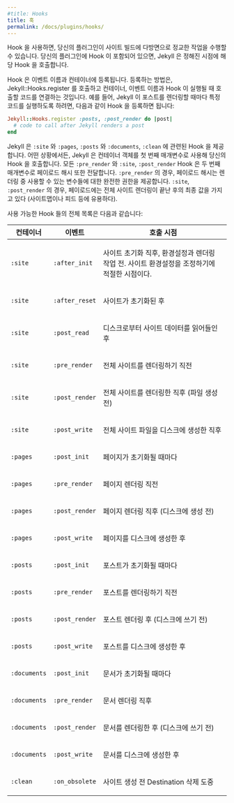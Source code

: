 ```yaml
---
#title: Hooks
title: 훅
permalink: /docs/plugins/hooks/
---
```


<!--
Using hooks, your plugin can exercise fine-grained control over various aspects
of the build process. If your plugin defines any hooks, Jekyll will call them
at pre-defined points.
-->
Hook 을 사용하면, 당신의 플러그인이 사이트 빌드에 다방면으로 정교한 작업을
수행할 수 있습니다. 당신의 플러그인에 Hook 이 포함되어 있으면, Jekyll 은 정해진
시점에 해당 Hook 을 호출합니다.

<!--
Hooks are registered to a container and an event name. To register one, you
call Jekyll::Hooks.register, and pass the container, event name, and code to
call whenever the hook is triggered. For example, if you want to execute some
custom functionality every time Jekyll renders a post, you could register a
hook like this:
-->
Hook 은 이벤트 이름과 컨테이너에 등록됩니다. 등록하는 방법은,
Jekyll::Hooks.register 를 호출하고 컨테이너, 이벤트 이름과 Hook 이 실행될 때
호출할 코드를 연결하는 것입니다. 예를 들어, Jekyll 이 포스트를 렌더링할 때마다
특정 코드를 실행하도록 하려면, 다음과 같이 Hook 을 등록하면 됩니다:

```ruby
Jekyll::Hooks.register :posts, :post_render do |post|
  # code to call after Jekyll renders a post
end
```

<!--
Jekyll provides hooks for <code>:site</code>, <code>:pages</code>,
<code>:posts</code>, <code>:documents</code> and <code>:clean</code>. In all
cases, Jekyll calls your hooks with the container object as the first callback
parameter. All `:pre_render` hooks and the`:site, :post_render` hook will also
provide a payload hash as a second parameter. In the case of `:pre_render`, the
payload gives you full control over the variables that are available while
rendering. In the case of `:site, :post_render`, the payload contains final
values after rendering all the site (useful for sitemaps, feeds, etc).
-->
Jekyll 은 <code>:site</code> 와 <code>:pages</code>, <code>:posts</code> 와
<code>:documents</code>, <code>:clean</code> 에 관련된 Hook 을 제공합니다. 어떤 상황에서든, Jekyll 은
컨테이너 객체를 첫 번째 매개변수로 사용해 당신의 Hook 을 호출합니다.
모든 `:pre_render` 와 `:site`, `:post_render` Hook 은 두 번째 매개변수로
페이로드 해시 또한 전달합니다. `:pre_render` 의 경우, 페이로드 해시는
렌더링 중 사용할 수 있는 변수들에 대한 완전한 권한을 제공합니다.
`:site`, `:post_render` 의 경우, 페이로드에는 전체 사이트 렌더링이 끝난 후의
최종 값을 가지고 있다 (사이트맵이나 피드 등에 유용하다).

<!--
The complete list of available hooks is below:
-->
사용 가능한 Hook 들의 전체 목록은 다음과 같습니다:

<div class="mobile-side-scroller">
<table>
  <thead>
    <tr>
<!--
      <th>Container</th>
      <th>Event</th>
      <th>Called</th>
-->
      <th>컨테이너</th>
      <th>이벤트</th>
      <th>호출 시점</th>
    </tr>
  </thead>
  <tbody>
    <tr>
      <td>
        <p><code>:site</code></p>
      </td>
      <td>
        <p><code>:after_init</code></p>
      </td>
      <td>
<!--
        <p>Just after the site initializes, but before setup & render. Good
        for modifying the configuration of the site.</p>
-->
        <p>사이트 초기화 직후, 환경설정과 렌더링 작업 전. 사이트 환경설정을
        조정하기에 적절한 시점이다.</p>
      </td>
    </tr>
    <tr>
      <td>
        <p><code>:site</code></p>
      </td>
      <td>
        <p><code>:after_reset</code></p>
      </td>
      <td>
<!--
        <p>Just after site reset</p>
-->
        <p>사이트가 초기화된 후</p>
      </td>
    </tr>
    <tr>
      <td>
        <p><code>:site</code></p>
      </td>
      <td>
        <p><code>:post_read</code></p>
      </td>
      <td>
<!--
        <p>After site data has been read and loaded from disk</p>
-->
        <p>디스크로부터 사이트 데이터를 읽어들인 후</p>
      </td>
    </tr>
    <tr>
      <td>
        <p><code>:site</code></p>
      </td>
      <td>
        <p><code>:pre_render</code></p>
      </td>
      <td>
<!--
        <p>Just before rendering the whole site</p>
-->
        <p>전체 사이트를 렌더링하기 직전</p>
      </td>
    </tr>
    <tr>
      <td>
        <p><code>:site</code></p>
      </td>
      <td>
        <p><code>:post_render</code></p>
      </td>
      <td>
<!--
        <p>After rendering the whole site, but before writing any files</p>
-->
        <p>전체 사이트를 렌더링한 직후 (파일 생성 전)</p>
      </td>
    </tr>
    <tr>
      <td>
        <p><code>:site</code></p>
      </td>
      <td>
        <p><code>:post_write</code></p>
      </td>
      <td>
<!--
        <p>After writing the whole site to disk</p>
-->
        <p>전체 사이트 파일을 디스크에 생성한 직후</p>
      </td>
    </tr>
    <tr>
      <td>
        <p><code>:pages</code></p>
      </td>
      <td>
        <p><code>:post_init</code></p>
      </td>
      <td>
<!--
        <p>Whenever a page is initialized</p>
-->
        <p>페이지가 초기화될 때마다</p>
      </td>
    </tr>
    <tr>
      <td>
        <p><code>:pages</code></p>
      </td>
      <td>
        <p><code>:pre_render</code></p>
      </td>
      <td>
<!--
        <p>Just before rendering a page</p>
-->
        <p>페이지 렌더링 직전</p>
      </td>
    </tr>
    <tr>
      <td>
        <p><code>:pages</code></p>
      </td>
      <td>
        <p><code>:post_render</code></p>
      </td>
      <td>
<!--
        <p>After rendering a page, but before writing it to disk</p>
-->
        <p>페이지 렌더링 직후 (디스크에 생성 전)</p>
      </td>
    </tr>
    <tr>
      <td>
        <p><code>:pages</code></p>
      </td>
      <td>
        <p><code>:post_write</code></p>
      </td>
      <td>
<!--
        <p>After writing a page to disk</p>
-->
        <p>페이지를 디스크에 생성한 후</p>
      </td>
    </tr>
    <tr>
      <td>
        <p><code>:posts</code></p>
      </td>
      <td>
        <p><code>:post_init</code></p>
      </td>
      <td>
<!--
        <p>Whenever a post is initialized</p>
-->
        <p>포스트가 초기화될 때마다</p>
      </td>
    </tr>
    <tr>
      <td>
        <p><code>:posts</code></p>
      </td>
      <td>
        <p><code>:pre_render</code></p>
      </td>
      <td>
<!--
        <p>Just before rendering a post</p>
-->
        <p>포스트를 렌더링하기 직전</p>
      </td>
    </tr>
    <tr>
      <td>
        <p><code>:posts</code></p>
      </td>
      <td>
        <p><code>:post_render</code></p>
      </td>
      <td>
<!--
        <p>After rendering a post, but before writing it to disk</p>
-->
        <p>포스트 렌더링 후 (디스크에 쓰기 전)</p>
      </td>
    </tr>
    <tr>
      <td>
        <p><code>:posts</code></p>
      </td>
      <td>
        <p><code>:post_write</code></p>
      </td>
      <td>
<!--
        <p>After writing a post to disk</p>
-->
        <p>포스트를 디스크에 생성한 후</p>
      </td>
    </tr>
    <tr>
      <td>
        <p><code>:documents</code></p>
      </td>
      <td>
        <p><code>:post_init</code></p>
      </td>
      <td>
<!--
        <p>Whenever a document is initialized</p>
-->
        <p>문서가 초기화될 때마다</p>
      </td>
    </tr>
    <tr>
      <td>
        <p><code>:documents</code></p>
      </td>
      <td>
        <p><code>:pre_render</code></p>
      </td>
      <td>
<!--
        <p>Just before rendering a document</p>
-->
        <p>문서 렌더링 직후</p>
      </td>
    </tr>
    <tr>
      <td>
        <p><code>:documents</code></p>
      </td>
      <td>
        <p><code>:post_render</code></p>
      </td>
      <td>
<!--
        <p>After rendering a document, but before writing it to disk</p>
-->
        <p>문서를 렌더링한 후 (디스크에 쓰기 전)</p>
      </td>
    </tr>
    <tr>
      <td>
        <p><code>:documents</code></p>
      </td>
      <td>
        <p><code>:post_write</code></p>
      </td>
      <td>
<!--
        <p>After writing a document to disk</p>
-->
        <p>문서를 디스크에 생성한 후</p>
      </td>
    </tr>
    <tr>
      <td>
        <p><code>:clean</code></p>
      </td>
      <td>
        <p><code>:on_obsolete</code></p>
      </td>
      <td>
<!--
        <p>During the cleanup of a site's destination before it is built</p>
-->
        <p>사이트 생성 전 Destination 삭제 도중</p>
      </td>
    </tr>
  </tbody>
</table>
</div>
